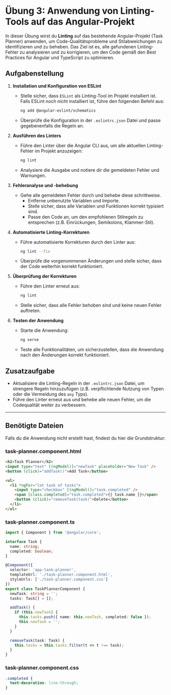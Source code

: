 # Übung 3: Anwendung von Linting-Tools auf das Angular-Projekt

In dieser Übung wirst du **Linting** auf das bestehende Angular-Projekt (Task Planner) anwenden, um Code-Qualitätsprobleme und Stilabweichungen zu identifizieren und zu beheben. Das Ziel ist es, alle gefundenen Linting-Fehler zu analysieren und zu korrigieren, um den Code gemäß den Best Practices für Angular und TypeScript zu optimieren.

## Aufgabenstellung

1. **Installation und Konfiguration von ESLint**
   - Stelle sicher, dass `ESLint` als Linting-Tool im Projekt installiert ist. Falls ESLint noch nicht installiert ist, führe den folgenden Befehl aus:
     ```bash
     ng add @angular-eslint/schematics
     ```
   - Überprüfe die Konfiguration in der `.eslintrc.json` Datei und passe gegebenenfalls die Regeln an.

2. **Ausführen des Linters**
   - Führe den Linter über die Angular CLI aus, um alle aktuellen Linting-Fehler im Projekt anzuzeigen:
     ```bash
     ng lint
     ```
   - Analysiere die Ausgabe und notiere dir die gemeldeten Fehler und Warnungen.

3. **Fehleranalyse und -behebung**
   - Gehe alle gemeldeten Fehler durch und behebe diese schrittweise.
     - Entferne unbenutzte Variablen und Importe.
     - Stelle sicher, dass alle Variablen und Funktionen korrekt typisiert sind.
     - Passe den Code an, um den empfohlenen Stilregeln zu entsprechen (z.B. Einrückungen, Semikolons, Klammer-Stil).

4. **Automatisierte Linting-Korrekturen**
   - Führe automatisierte Korrekturen durch den Linter aus:
     ```bash
     ng lint --fix
     ```
   - Überprüfe die vorgenommenen Änderungen und stelle sicher, dass der Code weiterhin korrekt funktioniert.

5. **Überprüfung der Korrekturen**
   - Führe den Linter erneut aus:
     ```bash
     ng lint
     ```
   - Stelle sicher, dass alle Fehler behoben sind und keine neuen Fehler auftreten.

6. **Testen der Anwendung**
   - Starte die Anwendung:
     ```bash
     ng serve
     ```
   - Teste alle Funktionalitäten, um sicherzustellen, dass die Anwendung nach den Änderungen korrekt funktioniert.

## Zusatzaufgabe

- Aktualisiere die Linting-Regeln in der `.eslintrc.json` Datei, um strengere Regeln hinzuzufügen (z.B. verpflichtende Nutzung von Typen oder die Vermeidung des `any` Typs).
- Führe den Linter erneut aus und behebe alle neuen Fehler, um die Codequalität weiter zu verbessern.

---

## Benötigte Dateien

Falls du die Anwendung nicht erstellt hast, findest du hier die Grundstruktur:

### **task-planner.component.html**
```html
<h2>Task Planner</h2>
<input type="text" [(ngModel)]="newTask" placeholder="New Task" />
<button (click)="addTask()">Add Task</button>

<ul>
  <li *ngFor="let task of tasks">
    <input type="checkbox" [(ngModel)]="task.completed" />
    <span [class.completed]="task.completed">{{ task.name }}</span>
    <button (click)="removeTask(task)">Delete</button>
  </li>
</ul>
```

### task-planner.component.ts

```typescript
import { Component } from '@angular/core';

interface Task {
  name: string;
  completed: boolean;
}

@Component({
  selector: 'app-task-planner',
  templateUrl: './task-planner.component.html',
  styleUrls: ['./task-planner.component.css']
})
export class TaskPlannerComponent {
  newTask: string = '';
  tasks: Task[] = [];

  addTask() {
    if (this.newTask) {
      this.tasks.push({ name: this.newTask, completed: false });
      this.newTask = '';
    }
  }

  removeTask(task: Task) {
    this.tasks = this.tasks.filter(t => t !== task);
  }
}
```

### task-planner.component.css

```css
.completed {
  text-decoration: line-through;
}
```